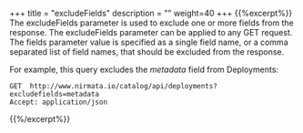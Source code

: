 +++
title = "excludeFields"
description = ""
weight=40
+++
{{%excerpt%}}
The excludeFields parameter is used to exclude one or more fields from
the response. The excludeFields parameter can be applied to any GET
request. The fields parameter value is specified as a single field name,
or a comma separated list of field names, that should be excluded from
the response.

For example, this query excludes the *metadata* field from Deployments:

    GET  http://www.nirmata.io/catalog/api/deployments?excludefields=metadata
    Accept: application/json
{{%/excerpt%}}
